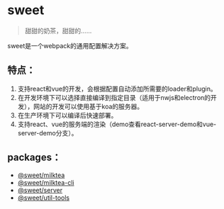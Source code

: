 # sweet

> 甜甜的奶茶，甜甜的......

sweet是一个webpack的通用配置解决方案。

## 特点：

1. 支持react和vue的开发，会根据配置自动添加所需要的loader和plugin。  
2. 在开发环境下可以选择直接编译到指定目录（适用于nwjs和electron的开发），网站的开发可以使用基于koa的服务器。
3. 在生产环境下可以编译后快速部署。
4. 支持react、vue的服务端的渲染（demo查看react-server-demo和vue-server-demo分支）。

## packages：

* [@sweet/milktea](packages/milktea/README.md)
* [@sweet/milktea-cli](packages/milktea-cli/README.md)
* [@sweet/server](packages/server/README.md)
* [@sweet/util-tools](packages/util-tools/README.md)
